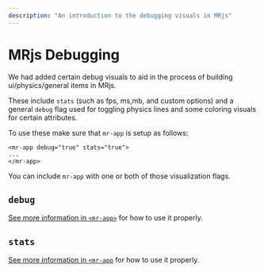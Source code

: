 ```yaml
---
description: "An introduction to the debugging visuals in MRjs"
---
```

# MRjs Debugging

We had added certain debug visuals to aid in the process of building ui/physics/general items in MRjs.

These include `stats` (such as fps, ms,mb, and custom options) and a general `debug` flag used for toggling physics lines and some coloring visuals for certain attributes.

To use these make sure that `mr-app` is setup as follows:

```
<mr-app debug="true" stats="true">
...
</mr-app>
```

You can include `mr-app` with one or both of those visualization flags.

## `debug`

[See more information in `<mr-app>`](https://docs.mrjs.io/doc/mr-app/#debug) for how to use it properly.

## `stats`

[See more information in `<mr-app`](https://docs.mrjs.io/doc/mr-app/#stats) for how to use it properly.
